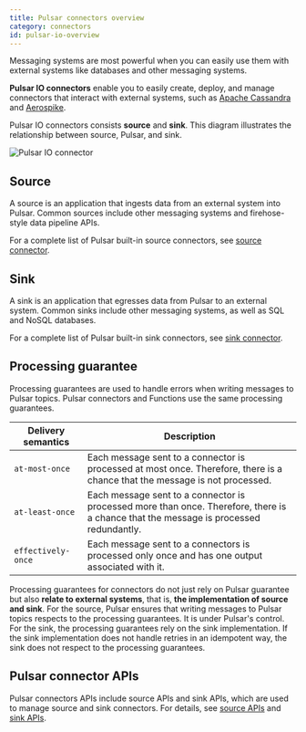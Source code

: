 ```yaml
---
title: Pulsar connectors overview
category: connectors
id: pulsar-io-overview
---
```


Messaging systems are most powerful when you can easily use them with external systems like databases and other messaging systems.

**Pulsar IO connectors** enable you to easily create, deploy, and manage connectors that interact with external systems, such as [Apache Cassandra](https://cassandra.apache.org) and [Aerospike](https://www.aerospike.com).

Pulsar IO connectors consists **source** and **sink**. This diagram illustrates the relationship between source, Pulsar, and sink.

![Pulsar IO connector](./assets/pulsar-io.png)

## Source

A source is an application that ingests data from an external system into Pulsar. Common sources include other messaging systems and firehose-style data pipeline APIs.

For a complete list of Pulsar built-in source connectors, see [source connector](io-connectors.md#source-connector).

## Sink

A sink is an application that egresses data from Pulsar to an external system. Common sinks include other messaging systems, as well as SQL and NoSQL databases.

For a complete list of Pulsar built-in sink connectors, see [sink connector](io-connectors.md#sink-connector).

## Processing guarantee

Processing guarantees are used to handle errors when writing messages to Pulsar topics. Pulsar connectors and Functions use the same processing guarantees.

| Delivery semantics | Description |
| ------------------| ------- |
| `at-most-once` | Each message sent to a connector is processed at most once. Therefore, there is a chance that the message is not processed. |
| `at-least-once`  | Each message sent to a connector is processed more than once. Therefore, there is a chance that the message is processed redundantly. |
| `effectively-once` | Each message sent to a connectors is processed only once and has one output associated with it.|

Processing guarantees for connectors do not just rely on Pulsar guarantee but also **relate to external systems**, that is, **the implementation of source and sink**. For the source, Pulsar ensures that writing messages to Pulsar topics respects to the processing guarantees. It is under Pulsar's control. For the sink, the processing guarantees rely on the sink implementation. If the sink implementation does not handle retries in an idempotent way, the sink does not respect to the processing guarantees.

## Pulsar connector APIs

Pulsar connectors APIs include source APIs and sink APIs, which are used to manage source and sink connectors. For details, see [source APIs](https://pulsar.apache.org/source-rest-api/) and [sink APIs](https://pulsar.apache.org/sink-rest-api/).